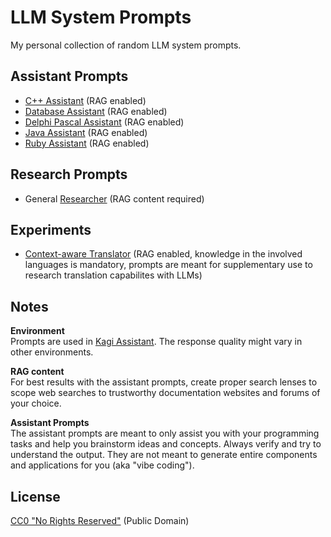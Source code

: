 # LLM System Prompts

My personal collection of random LLM system prompts.

## Assistant Prompts

- [C++ Assistant](./assistant-prompts/c++-assistant.md) (RAG enabled)
- [Database Assistant](./assistant-prompts/database-assistant.md) (RAG enabled)
- [Delphi Pascal Assistant](./assistant-prompts/delphi-pascal-assistant.md) (RAG enabled)
- [Java Assistant](./assistant-prompts/java-assistant.md) (RAG enabled)
- [Ruby Assistant](./assistant-prompts/ruby-assistant.md) (RAG enabled)

## Research Prompts

- General [Researcher](./research-prompts/researcher.md) (RAG content required)

## Experiments

- [Context-aware Translator](./experiments/context-aware-translator.md) (RAG enabled, knowledge in the involved languages is mandatory, prompts are meant for supplementary use to research translation capabilites with LLMs)

## Notes

**Environment**\
Prompts are used in [Kagi Assistant](https://help.kagi.com/kagi/ai/assistant.html). The response quality might vary in other environments.

**RAG content**\
For best results with the assistant prompts, create proper search lenses to scope web searches to trustworthy documentation websites and forums of your choice.

**Assistant Prompts**\
The assistant prompts are meant to only assist you with your programming tasks and help you brainstorm ideas and concepts. Always verify and try to understand the output. They are not meant to generate entire components and applications for you (aka "vibe coding").

## License

[CC0 "No Rights Reserved"](https://creativecommons.org/public-domain/cc0/) (Public Domain)

